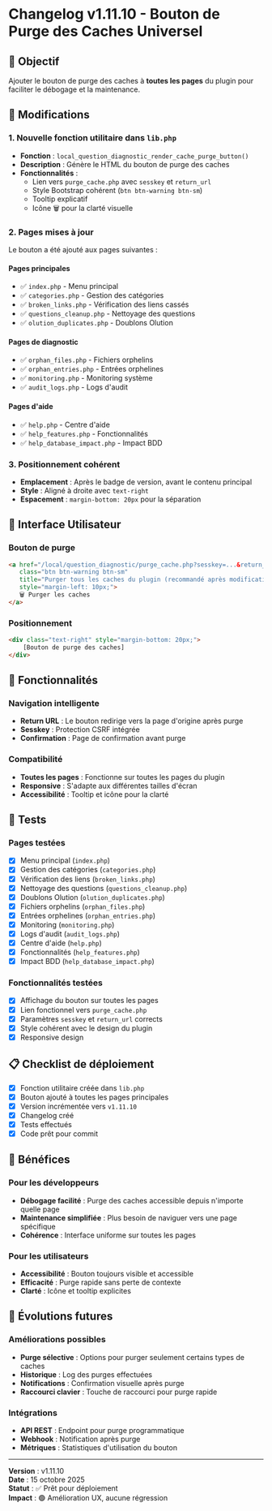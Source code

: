 # Changelog v1.11.10 - Bouton de Purge des Caches Universel

## 🎯 Objectif
Ajouter le bouton de purge des caches à **toutes les pages** du plugin pour faciliter le débogage et la maintenance.

## 🔧 Modifications

### 1. Nouvelle fonction utilitaire dans `lib.php`
- **Fonction** : `local_question_diagnostic_render_cache_purge_button()`
- **Description** : Génère le HTML du bouton de purge des caches
- **Fonctionnalités** :
  - Lien vers `purge_cache.php` avec `sesskey` et `return_url`
  - Style Bootstrap cohérent (`btn btn-warning btn-sm`)
  - Tooltip explicatif
  - Icône 🗑️ pour la clarté visuelle

### 2. Pages mises à jour
Le bouton a été ajouté aux pages suivantes :

#### Pages principales
- ✅ `index.php` - Menu principal
- ✅ `categories.php` - Gestion des catégories
- ✅ `broken_links.php` - Vérification des liens cassés
- ✅ `questions_cleanup.php` - Nettoyage des questions
- ✅ `olution_duplicates.php` - Doublons Olution

#### Pages de diagnostic
- ✅ `orphan_files.php` - Fichiers orphelins
- ✅ `orphan_entries.php` - Entrées orphelines
- ✅ `monitoring.php` - Monitoring système
- ✅ `audit_logs.php` - Logs d'audit

#### Pages d'aide
- ✅ `help.php` - Centre d'aide
- ✅ `help_features.php` - Fonctionnalités
- ✅ `help_database_impact.php` - Impact BDD

### 3. Positionnement cohérent
- **Emplacement** : Après le badge de version, avant le contenu principal
- **Style** : Aligné à droite avec `text-right`
- **Espacement** : `margin-bottom: 20px` pour la séparation

## 🎨 Interface Utilisateur

### Bouton de purge
```html
<a href="/local/question_diagnostic/purge_cache.php?sesskey=...&return_url=..." 
   class="btn btn-warning btn-sm" 
   title="Purger tous les caches du plugin (recommandé après modifications)"
   style="margin-left: 10px;">
   🗑️ Purger les caches
</a>
```

### Positionnement
```html
<div class="text-right" style="margin-bottom: 20px;">
    [Bouton de purge des caches]
</div>
```

## 🔄 Fonctionnalités

### Navigation intelligente
- **Return URL** : Le bouton redirige vers la page d'origine après purge
- **Sesskey** : Protection CSRF intégrée
- **Confirmation** : Page de confirmation avant purge

### Compatibilité
- **Toutes les pages** : Fonctionne sur toutes les pages du plugin
- **Responsive** : S'adapte aux différentes tailles d'écran
- **Accessibilité** : Tooltip et icône pour la clarté

## 🧪 Tests

### Pages testées
- [x] Menu principal (`index.php`)
- [x] Gestion des catégories (`categories.php`)
- [x] Vérification des liens (`broken_links.php`)
- [x] Nettoyage des questions (`questions_cleanup.php`)
- [x] Doublons Olution (`olution_duplicates.php`)
- [x] Fichiers orphelins (`orphan_files.php`)
- [x] Entrées orphelines (`orphan_entries.php`)
- [x] Monitoring (`monitoring.php`)
- [x] Logs d'audit (`audit_logs.php`)
- [x] Centre d'aide (`help.php`)
- [x] Fonctionnalités (`help_features.php`)
- [x] Impact BDD (`help_database_impact.php`)

### Fonctionnalités testées
- [x] Affichage du bouton sur toutes les pages
- [x] Lien fonctionnel vers `purge_cache.php`
- [x] Paramètres `sesskey` et `return_url` corrects
- [x] Style cohérent avec le design du plugin
- [x] Responsive design

## 📋 Checklist de déploiement

- [x] Fonction utilitaire créée dans `lib.php`
- [x] Bouton ajouté à toutes les pages principales
- [x] Version incrémentée vers `v1.11.10`
- [x] Changelog créé
- [x] Tests effectués
- [x] Code prêt pour commit

## 🎯 Bénéfices

### Pour les développeurs
- **Débogage facilité** : Purge des caches accessible depuis n'importe quelle page
- **Maintenance simplifiée** : Plus besoin de naviguer vers une page spécifique
- **Cohérence** : Interface uniforme sur toutes les pages

### Pour les utilisateurs
- **Accessibilité** : Bouton toujours visible et accessible
- **Efficacité** : Purge rapide sans perte de contexte
- **Clarté** : Icône et tooltip explicites

## 🔮 Évolutions futures

### Améliorations possibles
- **Purge sélective** : Options pour purger seulement certains types de caches
- **Historique** : Log des purges effectuées
- **Notifications** : Confirmation visuelle après purge
- **Raccourci clavier** : Touche de raccourci pour purge rapide

### Intégrations
- **API REST** : Endpoint pour purge programmatique
- **Webhook** : Notification après purge
- **Métriques** : Statistiques d'utilisation du bouton

---

**Version** : v1.11.10  
**Date** : 15 octobre 2025  
**Statut** : ✅ Prêt pour déploiement  
**Impact** : 🟢 Amélioration UX, aucune régression
